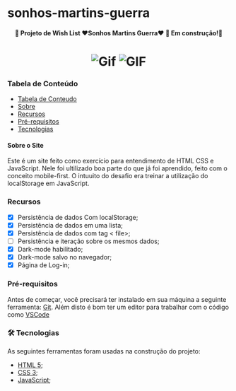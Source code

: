 # sonhos-martins-guerra

<h4 align="center"> 
	🚧  Projeto de Wish List ❤Sonhos Martins Guerra❤ 🚀 Em construção!🚧
</h4>
<h1 align="center">
    <img alt="Gif" src="">
    <img alt="GIF" src="">
</h1>
<h3> Tabela de Conteúdo </h3>

   * [Tabela de Conteudo](#tabela-de-conteudo)
   * [Sobre](#Sobre)
   * [Recursos](#recursos)
   * [Pré-requisitos](#pré-requisitos)
   * [Tecnologias](#tecnologias)

<div id="Sobre">
    <h4> Sobre o Site </h4>
    <p>Este é um site feito como exercício para entendimento de HTML CSS e JavaScript. Nele foi ultilizado boa parte do que já foi aprendido, feito com o conceito mobile-first. O intuuito do desafio era treinar a utilização do localStorage em JavaScript.</p> 
</div>


### Recursos

- [x] Persistência de dados Com localStorage;
- [x] Persistência de dados em uma lista;
- [x] Persistência de dados com tag < file>;
- [ ] Persistência e iteração sobre os mesmos dados;
- [x] Dark-mode habilitado;
- [x] Dark-mode salvo no navegador;
- [x] Página de Log-in;

### Pré-requisitos

Antes de começar, você precisará ter instalado em sua máquina a seguinte ferramenta:
[Git](https://git-scm.com). 
Além disto é bom ter um editor para trabalhar com o código como [VSCode](https://code.visualstudio.com/)

### 🛠 Tecnologias

As seguintes ferramentas foram usadas na construção do projeto:

- [HTML 5](https://devdocs.io/html/);
- [CSS 3](https://developer.mozilla.org/pt-BR/docs/Web/CSS/Reference);
- [JavaScript](https://developer.mozilla.org/pt-BR/docs/Web/JavaScript);

